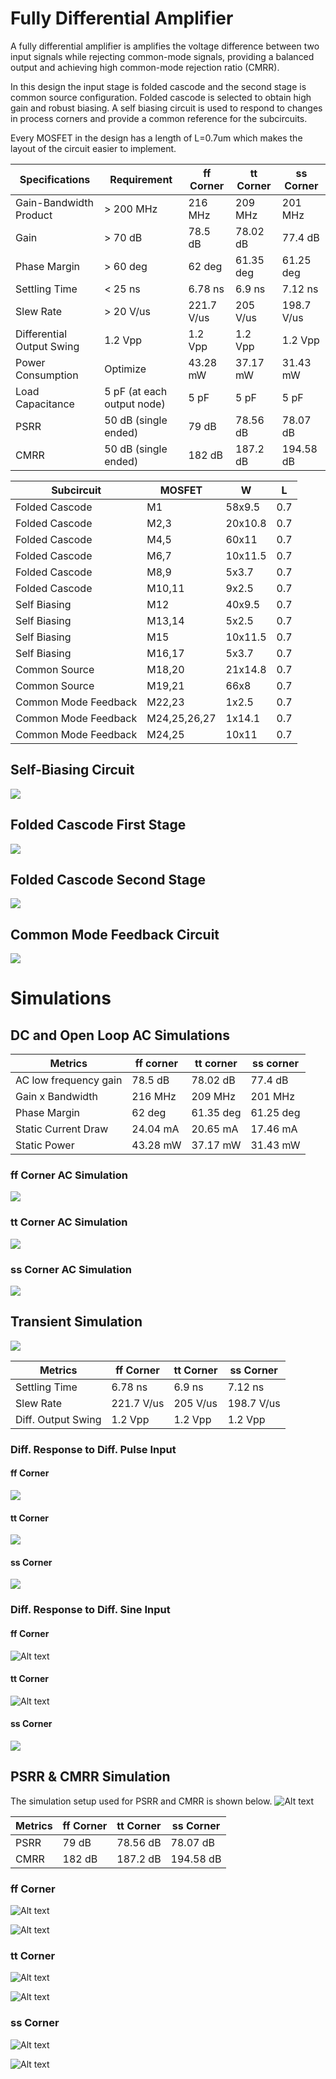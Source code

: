 # Fully Differential Amplifier

A fully differential amplifier is amplifies the voltage difference between two input signals while rejecting common-mode signals, providing a balanced output and achieving high common-mode rejection ratio (CMRR).

In this design the input stage is folded cascode and the second stage is common source configuration. Folded cascode is selected to obtain high gain and robust biasing. A self biasing circuit is used to respond to changes in process corners and provide a common reference for the subcircuits. 

Every MOSFET in the design has a length of L=0.7um which makes the layout of the circuit easier to implement.

| Specifications            | Requirement                | ff Corner | tt Corner | ss Corner |
| ------------------------- | -------------------------- | --------- | --------- | --------- |
| Gain-Bandwidth Product    | > 200 MHz                  | 216 MHz   | 209 MHz   | 201 MHz   |
| Gain                      | > 70 dB                    | 78.5 dB   | 78.02 dB  | 77.4 dB   |
| Phase Margin              | > 60 deg                   | 62 deg    | 61.35 deg | 61.25 deg |
| Settling Time             | < 25 ns                    | 6.78 ns   | 6.9 ns    | 7.12 ns   |
| Slew Rate                 | > 20 V/us                  |221.7 V/us | 205 V/us  | 198.7 V/us|
| Differential Output Swing | 1.2 Vpp                    | 1.2 Vpp   | 1.2 Vpp   | 1.2 Vpp   |
| Power Consumption         | Optimize                   | 43.28 mW  | 37.17 mW  | 31.43 mW  |
| Load Capacitance          | 5 pF (at each output node) | 5 pF      | 5 pF      | 5 pF      |
| PSRR                      | 50 dB (single ended)       | 79 dB     |  78.56 dB |  78.07 dB |
| CMRR                      | 50 dB (single ended)       | 182 dB    |  187.2 dB |  194.58 dB|

| Subcircuit           | MOSFET       | W       | L   |
| -------------------- | ------------ | ------- | --- |
| Folded Cascode       | M1           | 58x9.5  | 0.7 |
| Folded Cascode       | M2,3         | 20x10.8 | 0.7 |
| Folded Cascode       | M4,5         | 60x11   | 0.7 |
| Folded Cascode       | M6,7         | 10x11.5 | 0.7 |
| Folded Cascode       | M8,9         | 5x3.7   | 0.7 |
| Folded Cascode       | M10,11       | 9x2.5   | 0.7 |
| Self Biasing         | M12          | 40x9.5  | 0.7 |
| Self Biasing         | M13,14       | 5x2.5   | 0.7 |
| Self Biasing         | M15          | 10x11.5 | 0.7 |
| Self Biasing         | M16,17       | 5x3.7   | 0.7 |
| Common Source        | M18,20      | 21x14.8 | 0.7 |
| Common Source        | M19,21      | 66x8    | 0.7 |
| Common Mode Feedback | M22,23       | 1x2.5   | 0.7 |
| Common Mode Feedback | M24,25,26,27 | 1x14.1  | 0.7 |
| Common Mode Feedback | M24,25       | 10x11   | 0.7 |

## Self-Biasing Circuit
![](res/self_bias.png)

## Folded Cascode First Stage
![](res/fold_casc_first.png)

## Folded Cascode Second Stage
![](res/fold_casc_second.png)

## Common Mode Feedback Circuit
![](res/cmfb.png)

# Simulations 

## DC and Open Loop AC Simulations

| Metrics               | ff corner | tt corner | ss corner |
| --------------------- | --------- | --------- | --------- |
| AC low frequency gain | 78.5 dB   | 78.02 dB  | 77.4 dB   |
| Gain x Bandwidth      | 216 MHz   | 209 MHz   | 201 MHz   |
| Phase Margin          | 62 deg    | 61.35 deg | 61.25 deg |   
| Static Current Draw   | 24.04 mA  | 20.65 mA  | 17.46 mA  |
| Static Power          | 43.28 mW  | 37.17 mW  | 31.43 mW  |
 
### ff Corner AC Simulation
![](res/sim_ac_ff.png)

### tt Corner AC Simulation
![](res/sim_ac_tt.png)  

### ss Corner AC Simulation
![](res/sim_ac_ss.png)

## Transient Simulation
![](res/sim_tran_setup.png)

| Metrics           | ff Corner | tt Corner | ss Corner |
| ----------------- | --------- | --------- | --------- |
| Settling Time     | 6.78 ns   | 6.9 ns    | 7.12 ns   |
| Slew Rate         |221.7 V/us | 205 V/us  | 198.7 V/us|
| Diff. Output Swing| 1.2 Vpp   | 1.2 Vpp   | 1.2 Vpp   |

### Diff. Response to Diff. Pulse Input

#### ff Corner
![](res/sim_tran_ff.png)

#### tt Corner
![](res/sim_tran_tt.png)

#### ss Corner
![](res/sim_tran_ss.png)

### Diff. Response to Diff. Sine Input

#### ff Corner
![Alt text](res/sim_tran_sine_ff.png)

#### tt Corner
![Alt text](res/sim_tran_sine_tt.png)

#### ss Corner
![](res/sim_tran_sine_ss.png)

## PSRR & CMRR Simulation
The simulation setup used for PSRR and CMRR is shown below.
![Alt text](res/sim_psrr_setup.png)

| Metrics | ff Corner | tt Corner | ss Corner |
| ------- | --------- | --------- | --------- |
| PSRR    | 79 dB     |  78.56 dB |  78.07 dB |
| CMRR    | 182 dB    |  187.2 dB |  194.58 dB|

### ff Corner
![Alt text](res/sim_psrr_ff.png)

![Alt text](res/sim_cmrr_ff.png)

### tt Corner
![Alt text](res/sim_psrr_tt.png)

![Alt text](res/sim_cmrr_tt.png)

### ss Corner
![Alt text](res/sim_psrr_ss.png)

![Alt text](res/sim_cmrr_ss.png)
